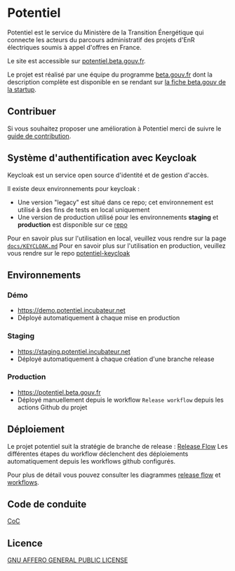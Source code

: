 # Potentiel

Potentiel est le service du Ministère de la Transition Énergétique qui connecte
les acteurs du parcours administratif des projets d'EnR électriques soumis à appel d'offres en France.

Le site est accessible sur [potentiel.beta.gouv.fr](https://potentiel.beta.gouv.fr).

Le projet est réalisé par une équipe du programme [beta.gouv.fr](https://beta.gouv.fr/) dont la description complète est disponible en se rendant sur [la fiche beta.gouv de la startup](https://beta.gouv.fr/startups/potentiel.html).

## Contribuer

Si vous souhaitez proposer une amélioration à Potentiel merci de suivre le [guide de contribution](CONTRIBUTING.md).

## Système d'authentification avec Keycloak

Keycloak est un service open source d'identité et de gestion d'accès.

Il existe deux environnements pour keycloak :

- Une version "legacy" est situé dans ce repo; cet environnement est utilisé à des fins de tests en local uniquement
- Une version de production utilisé pour les environnements **staging** et **production** est disponible sur ce [repo](https://github.com/MTES-MCT/potentiel-keycloak)

Pour en savoir plus sur l'utilisation en local, veuillez vous rendre sur la page [`docs/KEYCLOAK.md`](/docs/KEYCLOAK.md)
Pour en savoir plus sur l'utilisation en production, veuillez vous rendre sur le repo [potentiel-keycloak](https://github.com/MTES-MCT/potentiel-keycloak)

## Environnements

### Démo

- https://demo.potentiel.incubateur.net
- Déployé automatiquement à chaque mise en production

### Staging

- https://staging.potentiel.incubateur.net
- Déployé automatiquement à chaque création d'une branche release

### Production

- https://potentiel.beta.gouv.fr
- Déployé manuellement depuis le workflow `Release workflow` depuis les actions Github du projet

## Déploiement

Le projet potentiel suit la stratégie de branche de release : [Release Flow](http://releaseflow.org/)
Les différentes étapes du workflow déclenchent des déploiements automatiquement depuis les workflows github configurés.

Pour plus de détail vous pouvez consulter les diagrammes [release flow](./docs/ci/release-flow.drawio.svg) et [workflows](./docs/ci/workflows.drawio.svg).

## Code de conduite

[CoC](CODE_OF_CONDUCT.md)

## Licence

[GNU AFFERO GENERAL PUBLIC LICENSE](LICENSE)
